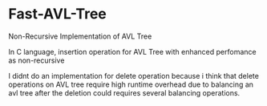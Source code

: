 # Fast-AVL-Tree
Non-Recursive Implementation of AVL Tree

In C language, insertion operation for AVL Tree with enhanced perfomance as non-recursive

I didnt do an implementation for delete operation because i think that delete operations on AVL tree require high runtime overhead due to balancing an avl tree after the deletion could requires several balancing operations.
